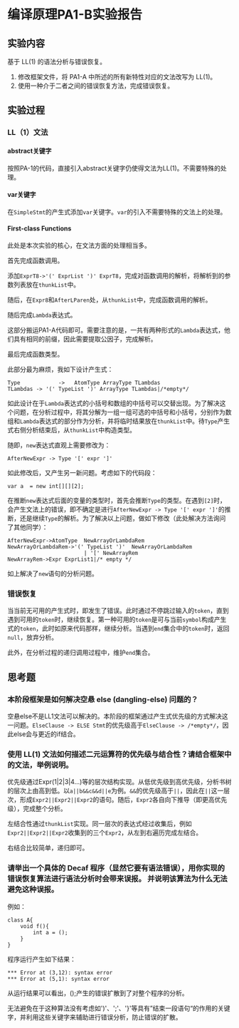 # 编译原理PA1-B实验报告

## 实验内容

基于 LL(1) 的语法分析与错误恢复。

1. 修改框架文件，将 PA1-A 中所述的所有新特性对应的文法改写为 LL(1)。
2. 使用一种介于二者之间的错误恢复方法，完成错误恢复。

## 实验过程

### LL（1）文法

#### abstract关键字

按照PA-1的代码，直接引入abstract关键字仍使得文法为LL(1)。不需要特殊的处理。

#### var关键字

在`SimpleStmt`的产生式添加`var`关键字。`var`的引入不需要特殊的文法上的处理。

#### First-class Functions

此处是本次实验的核心，在文法方面的处理相当多。

首先完成函数调用。

添加`ExprT8->'(' ExprList ')' ExprT8`，完成对函数调用的解析，将解析到的参数列表放在`thunkList`中。

随后，在`Expr8`和`AfterLParen`处，从`thunkList`中，完成函数调用的解析。

随后完成`Lambda`表达式。

这部分搬运PA1-A代码即可。需要注意的是，一共有两种形式的`Lambda`表达式，他们具有相同的前缀，因此需要提取公因子，完成解析。

最后完成函数类型。

此部分最为麻烦，我如下设计产生式：

```
Type            ->   AtomType ArrayType TLambdas
TLambdas -> '(' TypeList ')' ArrayType TLambdas|/*empty*/
```

如此设计在于`Lambda`表达式的小括号和数组的中括号可以交替出现。为了解决这个问题，在分析过程中，将其分解为一组一组可选的中括号和小括号，分别作为数组和`Lambda`表达式的部分作为分析，并将临时结果放在`thunkList`中。待`Type`产生式右侧分析结束后，从`thunkList`中构造类型。

随即，`new`表达式直观上需要修改为：

```
AfterNewExpr -> Type '[' expr ']'
```

如此修改后，又产生另一新问题。考虑如下的代码段：

```
var a  = new int[][][2];
```

在推断`new`表达式后面的变量的类型时，首先会推断`Type`的类型。在遇到`[2]`时，会产生文法上的错误，即不确定是进行`AfterNewExpr -> Type '[' expr ']'`的推断，还是继续`Type`的解析。为了解决以上问题，做如下修改（此处解决方法询问了其他同学）：

```
AfterNewExpr->AtomType  NewArrayOrLambdaRem
NewArrayOrLambdaRem->'(' TypeList ')'  NewArrayOrLambdaRem
						| '[' NewArrayRem
NewArrayRem->Expr ExprList1|/* empty */
```

如上解决了`new`语句的分析问题。

### 错误恢复

当当前无可用的产生式时，即发生了错误。此时通过不停跳过输入的`token`，直到遇到可用的`token`时，继续恢复。第一种可用的`token`是可与当前`symbol`构成产生式的`token`，此时如原来代码那样，继续分析。当遇到`end`集合中的`token`时，返回`null`，放弃分析。

此外，在分析过程的递归调用过程中，维护`end`集合。

## 思考题

###  本阶段框架是如何解决空悬 else (dangling-else) 问题的？ 

空悬else不是LL1文法可以解决的。本阶段的框架通过产生式优先级的方式解决这一问题。`ElseClause -> ELSE Stmt`的优先级高于`ElseClause -> /*empty*/`，因此else会与更近的if结合。

###  使用 LL(1) 文法如何描述二元运算符的优先级与结合性？请结合框架中的文法，**举例**说明。 

优先级通过Expr(1|2|3|4...)等的层次结构实现。从低优先级到高优先级，分析书树的层次上由高到低。以`a||b&&c&&d||e`为例。`&&`的优先级高于`||`，因此在`||`这一层次，形成`Expr2||Expr2||Expr2`的语句。随后，`Expr2`各自向下推导（即更高优先级），完成整个分析。

左结合性通过`thunkList`实现。同一层次的表达式经过收集后，例如`Expr2||Expr2||Expr2`收集到的三个`Expr2`，从左到右遍历完成左结合。

右结合比较简单，递归即可。

###  请举出一个**具体的** Decaf 程序（显然它要有语法错误），用你实现的错误恢复算法进行语法分析时**会带来误报**。 并说明该算法为什么**无法避免**这种误报。 

例如：

```
class A{
	void f(){
		int a = ();
	}
}
```

程序运行产生如下结果：

```
*** Error at (3,12): syntax error
*** Error at (5,1): syntax error
```

从运行结果可以看出，();产生的错误扩散到了对整个程序的分析。

无法避免在于这种算法没有考虑如')'、';'、'}'等具有”结束一段语句“的作用的关键字，并利用这些关键字来辅助进行错误分析，防止错误的扩散。